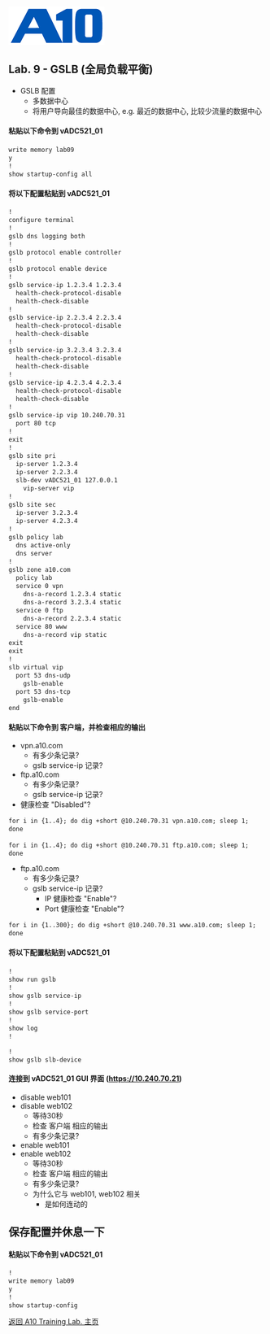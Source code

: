 ![](/Images/A10-NewLogos-Blue-NoReg-RGB-50.png)

## Lab. 9 - GSLB (全局负载平衡)
- GSLB 配置
  + 多数据中心
  + 将用户导向最佳的数据中心, e.g. 最近的数据中心, 比较少流量的数据中心

#### 粘贴以下命令到 vADC521_01
```
write memory lab09
y
!
show startup-config all

```

#### 将以下配置粘贴到 vADC521_01
```
!
configure terminal
!
gslb dns logging both
!
gslb protocol enable controller
!
gslb protocol enable device
!
gslb service-ip 1.2.3.4 1.2.3.4
  health-check-protocol-disable
  health-check-disable
!
gslb service-ip 2.2.3.4 2.2.3.4
  health-check-protocol-disable
  health-check-disable
!
gslb service-ip 3.2.3.4 3.2.3.4
  health-check-protocol-disable
  health-check-disable
!
gslb service-ip 4.2.3.4 4.2.3.4
  health-check-protocol-disable
  health-check-disable
!
gslb service-ip vip 10.240.70.31
  port 80 tcp
!
exit
!
gslb site pri
  ip-server 1.2.3.4
  ip-server 2.2.3.4
  slb-dev vADC521_01 127.0.0.1
    vip-server vip
!
gslb site sec
  ip-server 3.2.3.4
  ip-server 4.2.3.4
!
gslb policy lab
  dns active-only
  dns server
!
gslb zone a10.com
  policy lab
  service 0 vpn
    dns-a-record 1.2.3.4 static
    dns-a-record 3.2.3.4 static
  service 0 ftp
    dns-a-record 2.2.3.4 static
  service 80 www
    dns-a-record vip static
exit
exit
!
slb virtual vip
  port 53 dns-udp
    gslb-enable
  port 53 dns-tcp
    gslb-enable
end

```

#### 粘贴以下命令到 客户端，并检查相应的输出
+ vpn.a10.com
  + 有多少条记录?
  + gslb service-ip 记录?
+ ftp.a10.com
  + 有多少条记录?
  + gslb service-ip 记录?
+ 健康检查 "Disabled"?
```
for i in {1..4}; do dig +short @10.240.70.31 vpn.a10.com; sleep 1; done

for i in {1..4}; do dig +short @10.240.70.31 ftp.a10.com; sleep 1; done

```

+ ftp.a10.com
  + 有多少条记录?
  + gslb service-ip 记录?
    + IP 健康检查 "Enable"?
    + Port 健康检查 "Enable"?
```
for i in {1..300}; do dig +short @10.240.70.31 www.a10.com; sleep 1; done

```

#### 将以下配置粘贴到 vADC521_01
```
!
show run gslb
!
show gslb service-ip
!
show gslb service-port
!
show log
!
```

```
!
show gslb slb-device

```

#### 连接到 vADC521_01 GUI 界面 (https://10.240.70.21)
+ disable web101
+ disable web102
  + 等待30秒
  + 检查 客户端 相应的输出
  + 有多少条记录?
+ enable web101
+ enable web102
  + 等待30秒
  + 检查 客户端 相应的输出
  + 有多少条记录?
  + 为什么它与 web101, web102 相关
    + 是如何连动的


## 保存配置并休息一下
#### 粘贴以下命令到 vADC521_01
```
!
write memory lab09
y
!
show startup-config

```

[返回 A10 Training Lab. 主页](https://github.com/borissiu/A10_Training_Lab)